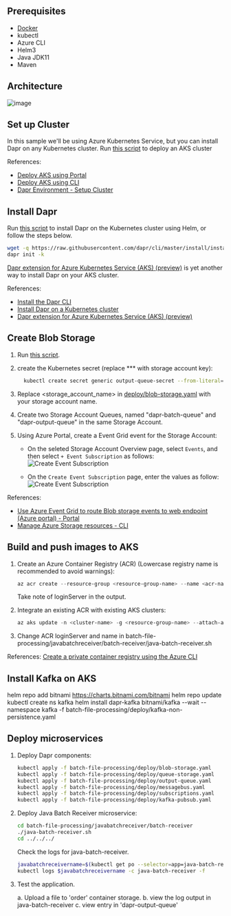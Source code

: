 ## Prerequisites

* [Docker](https://docs.docker.com/engine/install/)
* kubectl
* Azure CLI
* Helm3
* Java JDK11
* Maven

## Architecture
![image](https://user-images.githubusercontent.com/12716801/142919328-ed3d55c8-a7a3-4d42-9e98-2a42ec7a10f9.png)


## Set up Cluster

In this sample we'll be using Azure Kubernetes Service, but you can install Dapr on any Kubernetes cluster.
Run [this script](deploy/deploy_aks.sh) to deploy an AKS cluster 

References:

* [Deploy AKS using Portal](https://docs.microsoft.com/en-us/azure/aks/kubernetes-walkthrough-portal)
* [Deploy AKS using CLI](https://docs.dapr.io/operations/hosting/kubernetes/cluster/setup-aks/)
* [Dapr Environment - Setup Cluster](https://docs.dapr.io/getting-started/install-dapr/#setup-cluster)

## Install Dapr

Run [this script](deploy/deploy_dapr_aks.sh) to install Dapr on the Kubernetes cluster using Helm, or follow the steps below.

```bash
wget -q https://raw.githubusercontent.com/dapr/cli/master/install/install.sh -O - | DAPR_INSTALL_DIR="$HOME/dapr" /bin/bash
dapr init -k
```

[Dapr extension for Azure Kubernetes Service (AKS) (preview)](https://docs.microsoft.com/en-us/azure/aks/dapr) is yet another way to install Dapr on your AKS cluster.

References:

* [Install the Dapr CLI](https://docs.dapr.io/getting-started/install-dapr-cli/)
* [Install Dapr on a Kubernetes cluster](https://docs.dapr.io/operations/hosting/kubernetes/kubernetes-deploy)
* [Dapr extension for Azure Kubernetes Service (AKS) (preview)](https://docs.microsoft.com/en-us/azure/aks/dapr)

## Create Blob Storage

1. Run [this script](deploy/deploy_storage.sh).

2. create the Kubernetes secret (replace *** with storage account key):
   ```bash
     kubectl create secret generic output-queue-secret --from-literal=connectionString=*********
    ```
3. Replace <storage_account_name> in [deploy/blob-storage.yaml](deploy/blob-storage.yaml) with your storage account name.

4. Create two Storage Account Queues, named "dapr-batch-queue" and "dapr-output-queue" in the same Storage Account.

5. Using Azure Portal, create a Event Grid event for the Storage Account:

   * On the seleted Storage Account Overview page, select `Events`, and then select `+ Event Subscription` as follows: ![Create Event Subscription](images/create-event-subscription.png)

   * On the `Create Event Subscription` page, enter the values as follow: ![Create Event Subscription](images/new-event-subscription.png)

References:

* [Use Azure Event Grid to route Blob storage events to web endpoint (Azure portal) - Portal](https://docs.microsoft.com/en-us/azure/event-grid/blob-event-quickstart-portal)
* [Manage Azure Storage resources - CLI](https://docs.microsoft.com/en-us/cli/azure/storage?view=azure-cli-latest)

## Build and push images to AKS

1. Create an Azure Container Registry (ACR) (Lowercase registry name is recommended to avoid warnings):

    ```powershell
    az acr create --resource-group <resource-group-name> --name <acr-name> --sku Basic
    ```

    Take note of loginServer in the output.

2. Integrate an existing ACR with existing AKS clusters:

    ```powershell
    az aks update -n <cluster-name> -g <resource-group-name> --attach-acr <acr-name>
    ```

3. Change ACR loginServer and name in batch-file-processing/javabatchreceiver/batch-receiver/java-batch-receiver.sh

References:
[Create a private container registry using the Azure CLI](https://docs.microsoft.com/en-us/azure/container-registry/container-registry-get-started-azure-cli)

## Install Kafka on AKS

helm repo add bitnami https://charts.bitnami.com/bitnami
helm repo update
kubectl create ns kafka
helm install dapr-kafka bitnami/kafka --wait --namespace kafka -f batch-file-processing/deploy/kafka-non-persistence.yaml

## Deploy microservices

1. Deploy Dapr components:

    ```bash
    kubectl apply -f batch-file-processing/deploy/blob-storage.yaml   
    kubectl apply -f batch-file-processing/deploy/queue-storage.yaml 
    kubectl apply -f batch-file-processing/deploy/output-queue.yaml
    kubectl apply -f batch-file-processing/deploy/messagebus.yaml
    kubectl apply -f batch-file-processing/deploy/subscriptions.yaml
    kubectl apply -f batch-file-processing/deploy/kafka-pubsub.yaml
    ```

2. Deploy Java Batch Receiver microservice:

    ```bash
    cd batch-file-processing/javabatchreceiver/batch-receiver
    ./java-batch-receiver.sh
    cd ../../../
    ```

    Check the logs for java-batch-receiver.
    ```bash 
    javabatchreceivername=$(kubectl get po --selector=app=java-batch-receiver -o jsonpath='{.items[*].metadata.name}')
    kubectl logs $javabatchreceivername -c java-batch-receiver -f
    ```
3. Test the application.

    a. Upload a file to 'order' container storage.
    b. view the log output in java-batch-receiver
    c. view entry in 'dapr-output-queue'
